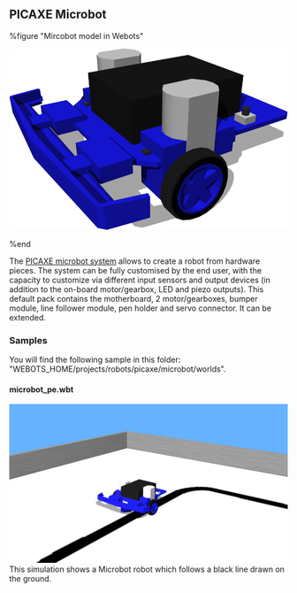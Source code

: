 ## PICAXE Microbot

%figure "Mircobot model in Webots"

![model.png](images/robots/microbot/model.png)

%end

The [PICAXE microbot system](http://www.picaxe.com/Hardware/Robot-Kits/PICAXE-20X2-Microbot/) allows to create a robot from hardware pieces.
The system can be fully customised by the end user, with the capacity to customize via different input sensors and output devices (in addition to the on-board motor/gearbox, LED and piezo outputs).
This default pack contains the motherboard, 2 motor/gearboxes, bumper module, line follower module, pen holder and servo connector.
It can be extended.

### Samples

You will find the following sample in this folder: "WEBOTS\_HOME/projects/robots/picaxe/microbot/worlds".

#### microbot\_pe.wbt

![microbot_pe.wbt.png](images/robots/microbot/microbot_pe.wbt.png) This simulation shows a Microbot robot which follows a black line drawn on the ground.
